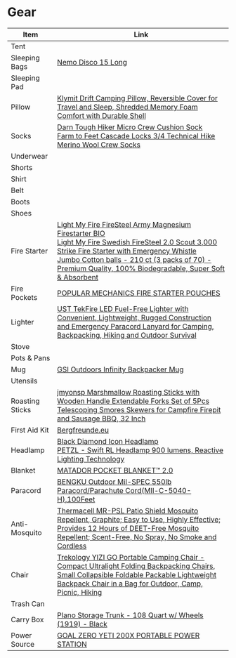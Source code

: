 # Gear

| Item | Link |
| --- | --- |
| Tent | |
| Sleeping Bags | [Nemo Disco 15 Long](https://www.nemoequipment.com/product/disco-mens/) |
| Sleeping Pad | |
| Pillow | [Klymit Drift Camping Pillow, Reversible Cover for Travel and Sleep, Shredded Memory Foam Comfort with Durable Shell](https://www.amazon.com/dp/B082116CML) |
| Socks | [Darn Tough Hiker Micro Crew Cushion Sock](https://www.amazon.com/dp/B074ZGP37B)<br>[Farm to Feet Cascade Locks 3/4 Technical Hike Merino Wool Crew Socks](https://www.amazon.com/dp/B07ND16VMV) |
| Underwear | |
| Shorts | |
| Shirt | |
| Belt | |
| Boots | |
| Shoes | |
| Fire Starter | [Light My Fire FireSteel Army Magnesium Firestarter BIO](https://www.amazon.com/dp/B07NQF38K4)<br>[Light My Fire Swedish FireSteel 2.0 Scout 3,000 Strike Fire Starter with Emergency Whistle](https://www.amazon.com/dp/B004410N4E)<br>[Jumbo Cotton balls - 210 ct (3 packs of 70) - Premium Quality, 100% Biodegradable, Super Soft & Absorbent](https://www.amazon.com/Jumbo-Cotton-balls-Biodegradable-Absorbent/dp/B07NDN212P/) |
| Fire Pockets | [POPULAR MECHANICS FIRE STARTER POUCHES](https://www.instafire.com/collections/popular-mechanics-products/products/22-packs-popular-mechanics-fire-starter) |
| Lighter | [UST TekFire LED Fuel-Free Lighter with Convenient, Lightweight, Rugged Construction and Emergency Paracord Lanyard for Camping, Backpacking, Hiking and Outdoor Survival](https://www.amazon.com/dp/B07C9JS1RQ) |
| Stove | |
| Pots & Pans | |
| Mug | [GSI Outdoors Infinity Backpacker Mug](https://www.rei.com/product/884337/gsi-outdoors-infinity-backpacker-mug) |
| Utensils | |
| Roasting Sticks | [jmyonsp Marshmallow Roasting Sticks with Wooden Handle Extendable Forks Set of 5Pcs Telescoping Smores Skewers for Campfire Firepit and Sausage BBQ, 32 Inch](https://www.amazon.com/dp/B071NP7R23) |
| First Aid Kit | [Bergfreunde.eu](https://www.bergfreunde.eu/first-aid/) |
| Headlamp | [Black Diamond Icon Headlamp](https://www.amazon.com/dp/B01LE9Z8PW)<br>[PETZL - Swift RL Headlamp 900 lumens, Reactive Lighting Technology](https://www.amazon.com/dp/B07SB1Y46M) |
| Blanket | [MATADOR POCKET BLANKET™ 2.0](https://matadorup.com/products/pocket-blanket-2-0?variant=34861130950) |
| Paracord | [BENGKU Outdoor Mil-SPEC 550lb Paracord/Parachute Cord(MIl-C-5040-H),100Feet](https://www.amazon.com/dp/B07226B3FJ) |
| Anti-Mosquito | [Thermacell MR-PSL Patio Shield Mosquito Repellent, Graphite; Easy to Use, Highly Effective; Provides 12 Hours of DEET-Free Mosquito Repellent; Scent-Free, No Spray, No Smoke and Cordless](https://www.amazon.com/dp/B07C8YDMJJ) |
| Chair | [Trekology YIZI GO Portable Camping Chair - Compact Ultralight Folding Backpacking Chairs, Small Collapsible Foldable Packable Lightweight Backpack Chair in a Bag for Outdoor, Camp, Picnic, Hiking](https://www.amazon.com/Trekology-Portable-Camping-Adjustable-Height/dp/B07GHXWTFX) |
| Trash Can | |
| Carry Box | [Plano Storage Trunk - 108 Quart w/ Wheels (1919) - Black](https://www.amazon.com/dp/B00HVCPT4W) |
| Power Source | [GOAL ZERO YETI 200X PORTABLE POWER STATION](https://www.goalzero.com/shop/portable-power/goal-zero-yeti-200x/) |
